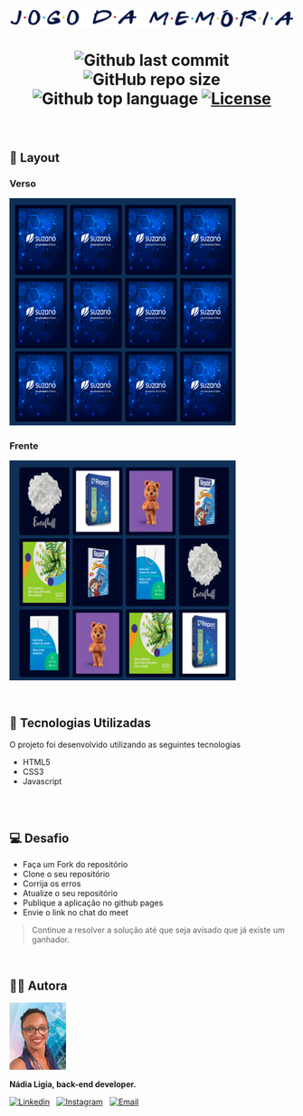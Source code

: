 <p align="center">
  <img src="assets/name.png" width="500">
</p>

<h1  align="center">

![Github last commit](https://img.shields.io/github/last-commit/nlnadialigia/imersao-suzano-memory-game?color=010624&style=plastic)
![GitHub repo size](https://img.shields.io/github/repo-size/nlnadialigia/imersao-suzano-memory-game?color=010624&style=plastic)
![Github top language](https://img.shields.io/github/languages/top/nlnadialigia/imersao-suzano-memory-game?color=010624)
[![License](https://img.shields.io/github/license/nlnadialigia/imersao-suzano-memory-game?color=010624&logoColor=010624&style=plastic)](./LICENSE)
</h1><br>


## 🔖 Layout
<p align="center">
  <h3>Verso</h3>
  <img src="assets/verso.png" width="400">
  <h3>Frente</h3>
  <img src="assets/resolucao.png" width="400">
</p>

<br>

## 🚀 Tecnologias Utilizadas 

O projeto foi desenvolvido utilizando as seguintes tecnologias

- HTML5
- CSS3
- Javascript
<br>
<br>

## 💻 Desafio

- Faça um Fork do repositório
- Clone o seu repositório
- Corrija os erros
- Atualize o seu repositório
- Publique a aplicação no github pages
- Envie o link no chat do meet

> Continue a resolver a solução até que seja avisado que já existe um ganhador.
<br>

## 👩‍💼 Autora
<img src="assets/picture.png" width="100px;" alt="Picture"/>
<p><b>Nádia Ligia, back-end developer.</b></p>

[![Linkedin](https://img.shields.io/badge/-Linkedin-010624?style=plastic&logo=Linkedin&logoColor=white&link=https://www.linkedin.com/in/nlnadialigia/)](https://www.linkedin.com/in/nlnadialigia)&nbsp;&nbsp;
[![Instagram](https://img.shields.io/badge/Instagram-010624?style=plastic&logo=instagram&logoColor=white)](https://www.instagram.com/nl.nadia.ligia)&nbsp;&nbsp;
[![Email](https://img.shields.io/badge/-Email-010624?style=plastic&logo=Gmail&logoColor=white&link=mailto:nlnadialigia@gmail.com)](mailto:nlnadialigia@gmail.com)&nbsp;&nbsp;
